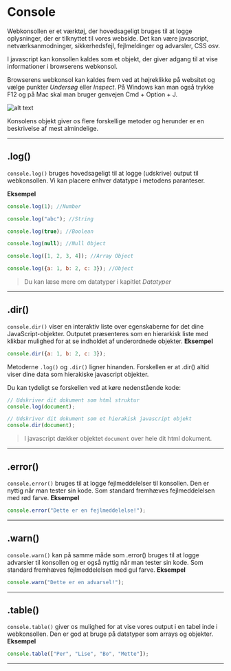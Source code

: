 # Console
Webkonsollen er et værktøj, der hovedsageligt bruges til at logge oplysninger, der er tilknyttet til vores webside. Det kan være javascript, netværksanmodninger, sikkerhedsfejl, fejlmeldinger og advarsler, CSS osv. 

I javascript kan konsollen kaldes som et objekt, der giver adgang til at vise informationer i browserens webkonsol. 

Browserens webkonsol kan kaldes frem ved at højreklikke på websitet og vælge punkter *Undersøg* eller *Inspect*. På Windows kan man også trykke F12 og på Mac skal man bruger genvejen Cmd + Option + J.

![alt text](https://github.com/Webudvikler-TechCollege/JS-Intro-2020/blob/master/public/Guides/images/console.png "Browserens webkonsol")

Konsolens objekt giver os flere forskellige metoder og herunder er en beskrivelse af mest almindelige.
___
## .log()

`console.log()` bruges hovedsageligt til at logge (udskrive) output til webkonsollen. Vi kan placere enhver datatype i metodens paranteser.

**Eksempel**
```js
console.log(1); //Number

console.log("abc"); //String

console.log(true); //Boolean

console.log(null); //Null Object

console.log([1, 2, 3, 4]); //Array Object

console.log({a: 1, b: 2, c: 3}); //Object
```
> Du kan læse mere om datatyper i kapitlet *Datatyper*
___
## .dir()

`console.dir()` viser en interaktiv liste over egenskaberne for det dine JavaScript-objekter. Outputet præsenteres som en hierarkisk liste med klikbar mulighed for at se indholdet af underordnede objekter.
**Eksempel**
```js
console.dir({a: 1, b: 2, c: 3});
```
Metoderne `.log()` og `.dir()` ligner hinanden. Forskellen er at .dir() altid viser dine data som hierakiske javascript objekter. 

Du kan tydeligt se forskellen ved at køre nedenstående kode:
```js
// Udskriver dit dokument som html struktur
console.log(document);

// Udskriver dit dokument som et hierakisk javascript objekt
console.dir(document);
```
> I javascript dækker objektet `document` over hele dit html dokument.
___
## .error()

`console.error()` bruges til at logge fejlmeddelelser til konsollen. Den er nyttig når man tester sin kode. Som standard fremhæves fejlmeddelelsen med rød farve.
**Eksempel**
```js
console.error("Dette er en fejlmeddelelse!"); 
```
___
## .warn()

`console.warn()` kan på samme måde som .error() bruges til at logge advarsler til konsollen og er også nyttig når man tester sin kode. Som standard fremhæves fejlmeddelelsen med gul farve.
**Eksempel**
```js
console.warn("Dette er en advarsel!"); 
```
___
## .table()

`console.table()` giver os mulighed for at vise vores output i en tabel inde i webkonsollen. Den er god at bruge på datatyper som arrays og objekter.
**Eksempel**
```js
console.table(["Per", "Lise", "Bo", "Mette"]); 
```
___